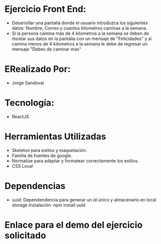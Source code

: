 # Ejercicio Front End:

- Desarrollar una pantalla donde el usuario introduzca los siguientes datos: Nombre, Correo y cuantos kilometros caminas a la semana.
- Si la persona camina más de 4 kilometros a la semana se deben de mostar sus datos en la pantalla con un mensaje de "Felicidades" y si camina menos de 4 kilometros a la semana le debe de regresar un mensaje "Debes de caminar más"

# ERealizado Por:

- Jorge Sandoval

# Tecnología:

- ReactJS

# Herramientas Utilizadas

- Skeleton para estilos y maquetación.
- Familia de fuentes de google.
- Normalize para adaptar y formatear correctamente los estilos.
- CSS Local

# Dependencias

- uuid: Dependendencia para generar un id único y almacenarlo en local storage
  Instalación: npm install uuid

# Enlace para el demo del ejercicio solicitado
